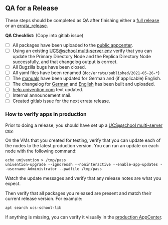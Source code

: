 ## QA for a Release

<!--
SPDX-FileCopyrightText: 2023 Univention GmbH

SPDX-License-Identifier: AGPL-3.0-only
-->

These steps should be completed as QA after finishing either a
[full release](README_Releases.md) or an [errata_release](README_Erratum.md).

**QA Checklist:** (Copy into gitlab issue)

- [ ] All packages have been uploaded to the [public appcenter](http://appcenter.software-univention.de/univention-repository/5.0/maintained/component/ucsschool_20230802094418/).
- [ ] Using an existing [UCS@school multi-server env](https://jenkins2022.knut.univention.de/view/UCS@school/job/UCSschool-5.0/view/Environments/job/SchoolMultiserverEnvironment/) verify that you can update the Primary Directory Node and the Replica Directory Node successfully, and that changelog output is correct.
- [ ] All Bugzilla bugs have been closed.
- [ ] All yaml files have been renamed (`doc/errata/published/2021-05-26-*`)
- [ ] The [manuals](https://docs.software-univention.de/index.html) have been updated for German and (if applicable) English.
- [ ] The changelog for [German](https://docs.software-univention.de/ucsschool-changelog/5.0v4/de/changelog.html) and [English](https://docs.software-univention.de/ucsschool-changelog/5.0v4/en/changelog.html) has been built and uploaded.
- [ ] [help.univention.com](https://help.univention.com/t/release-ankundigungen-fur-ucs-school-5-0-stand-17-11-2022/20184) text updated.
- [ ] Internal announcement mail.
- [ ] Created gitlab issue for the next errata release.

### How to verify apps in production

Prior to doing a release, you should have set up a [UCS@school multi-server env](https://jenkins2022.knut.univention.de/view/UCS@school/job/UCSschool-5.0/view/Environments/job/SchoolMultiserverEnvironment/).

On the VMs that you created for testing, verify that you can update each of the nodes to the latest production version.
You can run an update on each node with the following command:

```shell
echo univention > /tmp/pass
univention-upgrade --ignoressh --noninteractive --enable-app-updates --username Administrator --pwdfile /tmp/pass
```

Watch the update messages and verify that any release notes are what you expect.

Then verify that all packages you released are present and match their current release version. For example:

```shell
apt search ucs-school-lib
```

If anything is missing, you can verify it visually in the [production AppCenter](https://appcenter.software-univention.de/meta-inf/5.0/ucsschool/).


